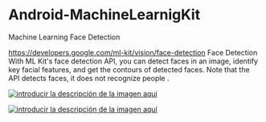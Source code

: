 # Android-MachineLearnigKit

Machine Learning Face Detection

https://developers.google.com/ml-kit/vision/face-detection
Face Detection
With ML Kit's face detection API, you can detect faces in an image, identify key facial features, and get the contours of detected faces. Note that the API detects faces, it does not recognize people .

[![introducir la descripción de la imagen aquí][1]][1]




[![introducir la descripción de la imagen aquí][2]][2]


  [1]: https://i.stack.imgur.com/2FTJ1.jpg
  [2]: https://i.stack.imgur.com/sWrQ7.png
